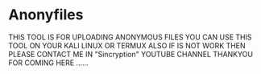 # Anonyfiles
THIS TOOL IS FOR UPLOADING ANONYMOUS FILES  YOU CAN USE THIS TOOL ON YOUR KALI LINUX OR TERMUX ALSO IF IS NOT WORK THEN PLEASE CONTACT ME IN "Sincryption" YOUTUBE CHANNEL THANKYOU FOR COMING HERE ...... 
